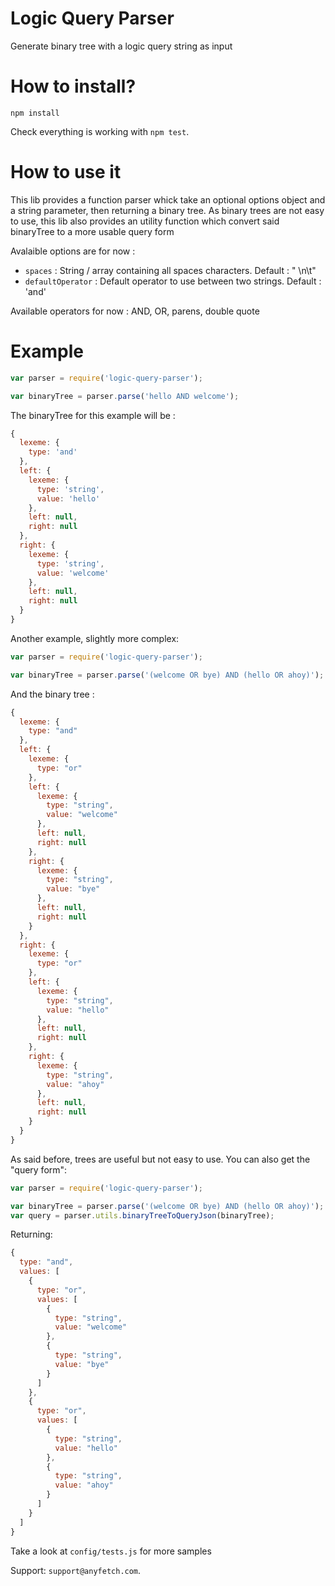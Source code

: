 # Logic Query Parser
Generate binary tree with a logic query string as input

# How to install?
```
npm install
```

Check everything is working with `npm test`.

# How to use it

This lib provides a function parser whick take an optional options object and a string parameter, then returning a binary tree.
As binary trees are not easy to use, this lib also provides an utility function which convert said binaryTree to a more usable query form

Avalaible options are for now :
* `spaces` : String / array containing all spaces characters. Default : " \n\t"
* `defaultOperator` : Default operator to use between two strings. Default : 'and'

Available operators for now : AND, OR, parens, double quote

# Example


```js
var parser = require('logic-query-parser');

var binaryTree = parser.parse('hello AND welcome');
```

The binaryTree for this example will be :
```js
{
  lexeme: { 
    type: 'and'
  },
  left: {
    lexeme: {
      type: 'string',
      value: 'hello'
    },
    left: null,
    right: null
  },
  right: {
    lexeme: {
      type: 'string',
      value: 'welcome'
    },
    left: null,
    right: null
  }
}
```

Another example, slightly more complex:

```js
var parser = require('logic-query-parser');

var binaryTree = parser.parse('(welcome OR bye) AND (hello OR ahoy)');
```

And the binary tree :
```js
{
  lexeme: {
    type: "and"
  },
  left: {
    lexeme: {
      type: "or"
    },
    left: {
      lexeme: {
        type: "string",
        value: "welcome"
      },
      left: null,
      right: null
    },
    right: {
      lexeme: {
        type: "string",
        value: "bye"
      },
      left: null,
      right: null
    }
  },
  right: {
    lexeme: {
      type: "or"
    },
    left: {
      lexeme: {
        type: "string",
        value: "hello"
      },
      left: null,
      right: null
    },
    right: {
      lexeme: {
        type: "string",
        value: "ahoy"
      },
      left: null,
      right: null
    }
  }
}
```

As said before, trees are useful but not easy to use. You can also get the "query form":

```js
var parser = require('logic-query-parser');

var binaryTree = parser.parse('(welcome OR bye) AND (hello OR ahoy)');
var query = parser.utils.binaryTreeToQueryJson(binaryTree);
```

Returning:
```js
{
  type: "and",
  values: [
    {
      type: "or",
      values: [
        {
          type: "string",
          value: "welcome"
        },
        {
          type: "string",
          value: "bye"
        }
      ]
    },
    {
      type: "or",
      values: [
        {
          type: "string",
          value: "hello"
        },
        {
          type: "string",
          value: "ahoy"
        }
      ]
    }
  ]
}
```


Take a look at `config/tests.js` for more samples

Support: `support@anyfetch.com`.
